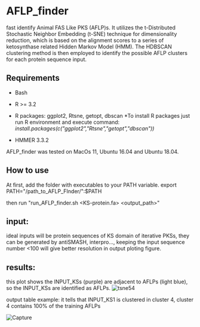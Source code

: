 # AFLP_finder
fast identify Animal FAS Like PKS (AFLP)s. 
It utilizes the t-Distributed Stochastic Neighbor Embedding (t-SNE) technique for dimensionality reduction, which is based on the alignment scores to a series of ketosynthase related Hidden Markov Model (HMM). The HDBSCAN clustering method is then employed to identify the possible AFLP clusters for each protein sequence input.

## Requirements
* Bash
* R >= 3.2
* R packages: ggplot2, Rtsne, getopt, dbscan
*To install R packages just run R environment and execute command:
*install.packages(c("ggplot2","Rtsne","getopt","dbscan"))*

* HMMER 3.3.2


AFLP_finder was tested on MacOs 11, Ubuntu 16.04 and Ubuntu 18.04.

## How to use
At first, add the folder with executables to your PATH variable.
export PATH="/path_to_AFLP_FInder/":$PATH

then run "run_AFLP_finder.sh <KS-protein.fa> <output_path>"
## input:
ideal inputs will be protein sequences of KS domain of iterative PKSs, they can be generated by antiSMASH, interpro..., keeping the input sequence number <100 will give better resolution in output ploting figure.
## results:
this plot shows the INPUT_KSs (purple) are adjacent to AFLPs (light blue),  so the INPUT_KSs are identified as AFLPs.
![tsne54](https://user-images.githubusercontent.com/52417798/231541965-086593ed-edc0-4f04-be00-dcdba9387a55.png)


output table example: it tells that INPUT_KS1 is clustered in cluster 4, cluster 4 contains 100% of the training AFLPs

![Capture](https://user-images.githubusercontent.com/52417798/231544396-0c8b1ea5-bd71-4c32-b5bc-76c3eb98ef97.PNG)
